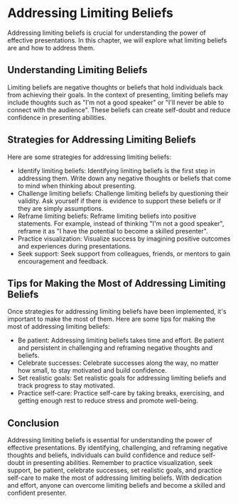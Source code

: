 Addressing Limiting Beliefs
==========================================================================================

Addressing limiting beliefs is crucial for understanding the power of effective presentations. In this chapter, we will explore what limiting beliefs are and how to address them.

Understanding Limiting Beliefs
------------------------------

Limiting beliefs are negative thoughts or beliefs that hold individuals back from achieving their goals. In the context of presenting, limiting beliefs may include thoughts such as "I'm not a good speaker" or "I'll never be able to connect with the audience". These beliefs can create self-doubt and reduce confidence in presenting abilities.

Strategies for Addressing Limiting Beliefs
------------------------------------------

Here are some strategies for addressing limiting beliefs:

* Identify limiting beliefs: Identifying limiting beliefs is the first step in addressing them. Write down any negative thoughts or beliefs that come to mind when thinking about presenting.
* Challenge limiting beliefs: Challenge limiting beliefs by questioning their validity. Ask yourself if there is evidence to support these beliefs or if they are simply assumptions.
* Reframe limiting beliefs: Reframe limiting beliefs into positive statements. For example, instead of thinking "I'm not a good speaker", reframe it as "I have the potential to become a skilled presenter".
* Practice visualization: Visualize success by imagining positive outcomes and experiences during presentations.
* Seek support: Seek support from colleagues, friends, or mentors to gain encouragement and feedback.

Tips for Making the Most of Addressing Limiting Beliefs
-------------------------------------------------------

Once strategies for addressing limiting beliefs have been implemented, it's important to make the most of them. Here are some tips for making the most of addressing limiting beliefs:

* Be patient: Addressing limiting beliefs takes time and effort. Be patient and persistent in challenging and reframing negative thoughts and beliefs.
* Celebrate successes: Celebrate successes along the way, no matter how small, to stay motivated and build confidence.
* Set realistic goals: Set realistic goals for addressing limiting beliefs and track progress to stay motivated.
* Practice self-care: Practice self-care by taking breaks, exercising, and getting enough rest to reduce stress and promote well-being.

Conclusion
----------

Addressing limiting beliefs is essential for understanding the power of effective presentations. By identifying, challenging, and reframing negative thoughts and beliefs, individuals can build confidence and reduce self-doubt in presenting abilities. Remember to practice visualization, seek support, be patient, celebrate successes, set realistic goals, and practice self-care to make the most of addressing limiting beliefs. With dedication and effort, anyone can overcome limiting beliefs and become a skilled and confident presenter.
